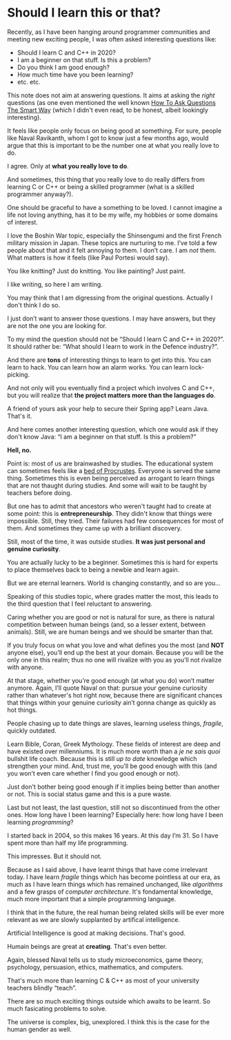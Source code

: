 # Should I learn this or that?

Recently, as I have been hanging around programmer communities and meeting new exciting people, I was often asked interesting questions like:

- Should I learn C and C++ in 2020?
- I am a beginner on that stuff. Is this a problem?
- Do you think I am good enough?
- How much time have you been learning?
- etc. etc.

This note does not aim at answering questions. It aims at asking the *right*
questions (as one even mentioned the well known
[How To Ask Questions The Smart Way](http://www.catb.org/~esr/faqs/smart-questions.html)
(which I didn't even read, to be honest, albeit lookingly interesting).

It feels like people only focus on being good at something. For sure, people like
Naval Ravikanth, whom I got to know just a few months ago, would argue that this is
important to be the number one at what you really love to do.

I agree. Only at **what you really love to do**.

And sometimes, this thing that you really love to do really differs from learning C or C++ or
being a skilled programmer (what is a skilled programmer anyway?).

One should be graceful to have a something to be loved. I cannot imagine a life
not loving anything, has it to be my wife, my hobbies or some domains of interest.

I love the Boshin War topic, especially the Shinsengumi and the first French military mission
in Japan. These topics are nurturing to me. I’ve told a few people about that and it felt
annoying to them. I don’t care. I am *not* them. What matters is how it feels
(like Paul Portesi would say).

You like knitting? Just do knitting. You like painting? Just paint.

I like writing, so here I am writing.

You may think that I am digressing from the original questions. Actually I don't think I do so.

I just don’t want to answer those questions. I may have answers, but they are not the one you
are looking for.

To my mind the question should not be “Should I learn C and C++ in 2020?”. It should rather be:
“What should I learn to work in the Defence industry?”.

And there are **tons** of interesting things to learn to get into this. You can learn to hack.
You can learn how an alarm works. You can learn lock-picking.

And not only will you eventually find a project which involves C and C++, but you will realize that
**the project matters more than the languages do**.

A friend of yours ask your help to secure their Spring app? Learn Java. That's it.

And here comes another interesting question, which one would ask if they don't know Java: “I am a beginner on that stuff. Is this a problem?”

**Hell, no.**

Point is: most of us are brainwashed by studies. The educational system can sometimes feels like
a [bed of Procrustes](https://en.wikipedia.org/wiki/The_Bed_of_Procrustes). Everyone is served the same thing.
Sometimes this is even being perceived as arrogant to learn things that are not thaught during studies. And some will
wait to be taught by teachers before doing.

But one has to admit that ancestors who weren't taught had to create at some point: this is **entrepreneurship**.
They didn't know that things were impossible. Still, they tried. Their failures had few consequences for most of them.
And sometimes they came up with a brilliant discovery.

Still, most of the time, it was outside studies. **It was just personal and genuine curiosity**.

You are actually lucky to be a beginner. Sometimes this is hard for experts to place themselves back to being a newbie
and learn again.

But we are eternal learners. World is changing constantly, and so are you…

Speaking of this studies topic, where grades matter the most, this leads to the third question that I feel reluctant
to answering.

Caring whether you are good or not is natural for sure, as there is natural competition between human beings (and, so a
lesser extent, between animals). Still, we are human beings and we should be smarter than that.

If you truly focus on what you love and what defines you the most (and **NOT** anyone else), you’ll end up the best at
your domain. Because you will be the only one in this realm; thus no one will rivalize with you as you’ll not rivalize
with anyone.

At that stage, whether you’re good enough (at what you do) won’t matter anymore. Again, I’ll quote Naval on that:
pursue your genuine curiosity rather than whatever's hot right now, because there are significant chances that things
within your genuine curiosity ain’t gonna change as quickly as hot things.

People chasing up to date things are slaves, learning useless things, *fragile*, quickly outdated.

Learn Bible, Coran, Greek Mythology. These fields of interest are deep and have existed over millenniums. It is much
more worth than a *je ne sais quoi* bullshit life coach. Because this is still *up to date* knowledge which strengthen
your mind. And, trust me, you’ll be good enough with this (and you won’t even care whether I find you good enough or not).

Just don't bother being good enough if it implies being better than another or not. This is social status game and this
is a pure waste.

Last but not least, the last question, still not so discontinued from the other ones. How long have I been learning?
Especially here: how long have I been learning *programming*?

I started back in 2004, so this makes 16 years. At this day I’m 31. So I have spent more than half my life programming.

This impresses. But it should not.

Because as I said above, I have learnt things that have come irrelevant today. I have learn *fragile* things which has
become pointless at our era, as much as I have learn things which has remained unchanged, like *algorithms* and a few
grasps of *computer architecture*. It's fondamental knowledge, much more important that a simple programming language.

I think that in the future, the real human being related skills will be ever more relevant as we are slowly supplanted
by artifical intelligence.

Artificial Intelligence is good at making decisions. That's good.

Humain beings are great at **creating**. That's even better.

Again, blessed Naval tells us to study microeconomics, game theory, psychology, persuasion, ethics, mathematics, and computers.

That's much more than learning C & C++ as most of your university teachers blindly “teach”.

There are so much exciting things outside which awaits to be learnt. So much fasicating problems to solve.

The universe is complex, big, unexplored. I think this is the case for the human gender as well. 